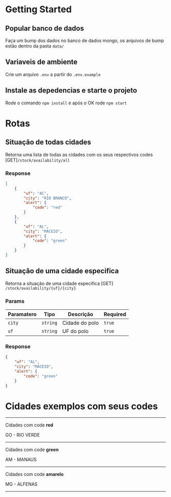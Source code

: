 # Getting Started

## Popular banco de dados
Faça um bump dos dados no banco de dados mongo, os arquivos de bump estão dentro da pasta `data/`

## Variaveis de ambiente
Crie um arquivo `.env` a partir do `.env.example`

## Instale as depedencias e starte o projeto
Rode o comando `npm install` e após o OK rode `npm start`



# Rotas

## Situação de todas cidades
Retorna uma lista de todas as cidades com os seus respectivos codes
[GET]`/stock/availability/all`
### Response 
```json
[
    {
        "uf": "AC",
        "city": "RIO BRANCO",
        "alert": {
            "code": "red"
        }
    },
    {
        "uf": "AL",
        "city": "MACEIO",
        "alert": {
            "code": "green"
        }
    }
]
```

## Situação de uma cidade especifica
Retorna a situação de uma cidade especifica
[GET] `/stock/availability/{uf}/{city}`

### Params
| Paramatero | Tipo     | Descrição      | Required |
|------------|----------|----------------|----------|
| `city`     | `string` | Cidade do polo | `true`   |
| `uf`       | `string` | UF do polo     | `true`   |

### Response 

```json
{
    "uf": "AL",
    "city": "MACEIO",
    "alert": {
        "code": "green"
    }
}
```

# Cidades exemplos com seus codes

---

Cidades com code **red**

GO - RIO VERDE

---

Cidades com code **green**

AM - MANAUS

---
Cidades com code **amarelo**

MG - ALFENAS

---
